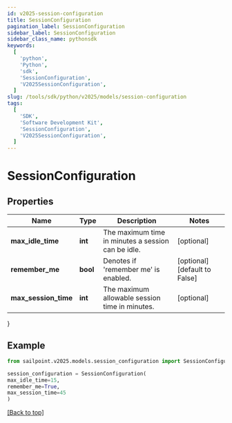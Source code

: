 ```yaml
---
id: v2025-session-configuration
title: SessionConfiguration
pagination_label: SessionConfiguration
sidebar_label: SessionConfiguration
sidebar_class_name: pythonsdk
keywords:
  [
    'python',
    'Python',
    'sdk',
    'SessionConfiguration',
    'V2025SessionConfiguration',
  ]
slug: /tools/sdk/python/v2025/models/session-configuration
tags:
  [
    'SDK',
    'Software Development Kit',
    'SessionConfiguration',
    'V2025SessionConfiguration',
  ]
---
```


# SessionConfiguration

## Properties

| Name | Type | Description | Notes |
| --- | --- | --- | --- |
| **max_idle_time** | **int** | The maximum time in minutes a session can be idle. | [optional] |
| **remember_me** | **bool** | Denotes if 'remember me' is enabled. | [optional] [default to False] |
| **max_session_time** | **int** | The maximum allowable session time in minutes. | [optional] |

}

## Example

```python
from sailpoint.v2025.models.session_configuration import SessionConfiguration

session_configuration = SessionConfiguration(
max_idle_time=15,
remember_me=True,
max_session_time=45
)

```

[[Back to top]](#)
